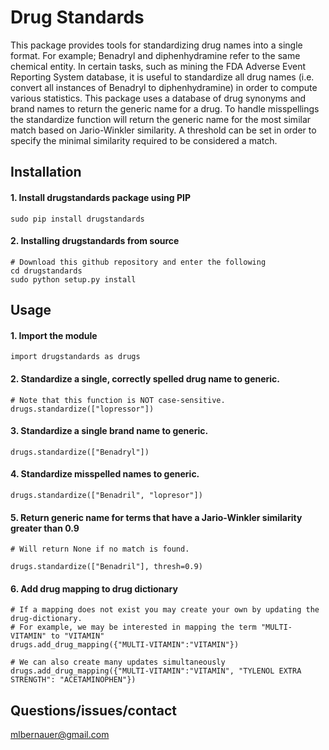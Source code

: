 # Drug Standards
 This package provides tools for standardizing drug names into a single format.  For example; Benadryl and diphenhydramine refer to the same chemical entity. In certain tasks, such as mining the FDA Adverse Event Reporting System database, it is useful to standardize all drug names (i.e. convert all instances of Benadryl to diphenhydramine) in order to compute various statistics. This package uses a database of drug synonyms and brand names to return the generic name for a drug. To handle misspellings the standardize function will return the generic name for the most similar match based on Jario-Winkler similarity. A threshold can be set in order to specify the minimal similarity required to be considered a match.

## Installation

#### 1. Install drugstandards package using PIP

`sudo pip install drugstandards`

#### 2. Installing drugstandards from source
```
# Download this github repository and enter the following
cd drugstandards
sudo python setup.py install
```

## Usage
#### 1. Import the module

`import drugstandards as drugs`

#### 2. Standardize a single, correctly spelled drug name to generic.
```
# Note that this function is NOT case-sensitive.
drugs.standardize(["lopressor"])
```
#### 3. Standardize a single brand name to generic.
```
drugs.standardize(["Benadryl"])
```

#### 4. Standardize misspelled names to generic.

`drugs.standardize(["Benadril", "lopresor"])`

#### 5. Return generic name for terms that have a Jario-Winkler similarity greater than 0.9
```
# Will return None if no match is found.

drugs.standardize(["Benadril"], thresh=0.9)
```

#### 6. Add drug mapping to drug dictionary
```
# If a mapping does not exist you may create your own by updating the drug-dictionary.
# For example, we may be interested in mapping the term "MULTI-VITAMIN" to "VITAMIN"
drugs.add_drug_mapping({"MULTI-VITAMIN":"VITAMIN"})

# We can also create many updates simultaneously
drugs.add_drug_mapping({"MULTI-VITAMIN":"VITAMIN", "TYLENOL EXTRA STRENGTH": "ACETAMINOPHEN"})
```
## Questions/issues/contact
mlbernauer@gmail.com
